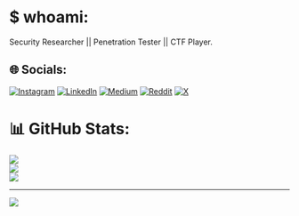 # $ whoami:
Security Researcher || Penetration Tester || CTF Player.


## 🌐 Socials:
[![Instagram](https://img.shields.io/badge/Instagram-%23E4405F.svg?logo=Instagram&logoColor=white)](https://instagram.com/0xindranil) [![LinkedIn](https://img.shields.io/badge/LinkedIn-%230077B5.svg?logo=linkedin&logoColor=white)](https://linkedin.com/in/indranil-sen-a1888a256) [![Medium](https://img.shields.io/badge/Medium-12100E?logo=medium&logoColor=white)](https://medium.com/@HckN1L) [![Reddit](https://img.shields.io/badge/Reddit-%23FF4500.svg?logo=Reddit&logoColor=white)](https://reddit.com/user/HckN1L) [![X](https://img.shields.io/badge/X-black.svg?logo=X&logoColor=white)](https://x.com/HckN1L) 

# 📊 GitHub Stats:
![](https://github-readme-stats.vercel.app/api?username=HckN1L&theme=dark&hide_border=false&include_all_commits=true&count_private=true)<br/>
![](https://github-readme-streak-stats.herokuapp.com/?user=HckN1L&theme=dark&hide_border=false)<br/>
![](https://github-readme-stats.vercel.app/api/top-langs/?username=HckN1L&theme=dark&hide_border=false&include_all_commits=true&count_private=true&layout=compact)

---
[![](https://visitcount.itsvg.in/api?id=HckN1L&icon=0&color=0)](https://visitcount.itsvg.in)

<!-- Proudly created with GPRM ( https://gprm.itsvg.in ) -->
